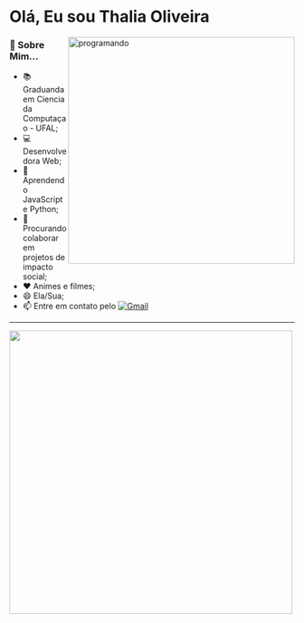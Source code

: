 # Olá, Eu sou Thalia Oliveira

<img width="400" align="right" src="https://i.pinimg.com/originals/4c/d6/ea/4cd6eaa599851725aa5a195d162fb20d.gif" alt="programando"/>

### 🚀 Sobre Mim...
- 📚 Graduanda em Ciencia da Computaçao - UFAL;
- 💻 Desenvolvedora Web;
- 🌱 Aprendendo JavaScript e Python;
- 👯 Procurando colaborar em projetos de impacto social;
- ❤ Animes e filmes;
- 😄 Ela/Sua;
- 📫 Entre em contato pelo
[![Gmail](https://img.shields.io/badge/-Gmail-red)](thalia.oliveira@arapiraca.edu.br)


 
---

<a href="https://github.com/thascript">
  <img width="500em" src="https://github-readme-stats.vercel.app/api/top-langs/?username=thascript&layout=compact&langs_count=7&theme=default"/> 
</a> 

 
 

<!--
<img width="400px;" height="250px;" align="right" src="https://i.makeagif.com/media/7-23-2017/OhcK0Y.gif" alt="cena-deathNote"/>
**thascript/thascript** is a ✨ _special_ ✨ repository because its `README.md` (this file) appears on your GitHub profile.


<img src="https://komarev.com/ghpvc/?username=thascrip"/ alt="views">
<a href="https://www.instagram.com/dev_girll/"><img src="https://img.shields.io/badge/Instagram-E4405F?style=for-the-badge&logo=instagram&logoColor=white"/></a>
-->
